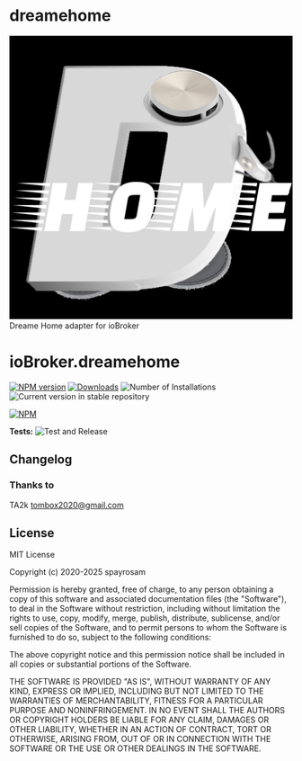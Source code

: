 # dreamehome
![Logo](admin/dreamehome.png)
Dreame Home adapter for ioBroker
# ioBroker.dreamehome
[![NPM version](https://img.shields.io/npm/v/iobroker.dreame.svg)](https://www.npmjs.com/package/iobroker.dreamehome)
[![Downloads](https://img.shields.io/npm/dm/iobroker.dreame.svg)](https://www.npmjs.com/package/iobroker.dreamehome)
![Number of Installations](https://iobroker.live/badges/dreamehome-installed.svg)
![Current version in stable repository](https://iobroker.live/badges/dreamehome-stable.svg)

[![NPM](https://nodei.co/npm/iobroker.dreame.png?downloads=true)](https://nodei.co/npm/iobroker.dreamehome/)

**Tests:** ![Test and Release](https://github.com/Spayrosam/ioBroker.dreamehome/workflows/Test%20and%20Release/badge.svg)

## Changelog

<!--
    Placeholder for the next version (at the beginning of the line):
    ### **WORK IN PROGRESS**
-->

### **Thanks to**
TA2k <tombox2020@gmail.com>

## License

MIT License

Copyright (c) 2020-2025 spayrosam

Permission is hereby granted, free of charge, to any person obtaining a copy
of this software and associated documentation files (the "Software"), to deal
in the Software without restriction, including without limitation the rights
to use, copy, modify, merge, publish, distribute, sublicense, and/or sell
copies of the Software, and to permit persons to whom the Software is
furnished to do so, subject to the following conditions:

The above copyright notice and this permission notice shall be included in all
copies or substantial portions of the Software.

THE SOFTWARE IS PROVIDED "AS IS", WITHOUT WARRANTY OF ANY KIND, EXPRESS OR
IMPLIED, INCLUDING BUT NOT LIMITED TO THE WARRANTIES OF MERCHANTABILITY,
FITNESS FOR A PARTICULAR PURPOSE AND NONINFRINGEMENT. IN NO EVENT SHALL THE
AUTHORS OR COPYRIGHT HOLDERS BE LIABLE FOR ANY CLAIM, DAMAGES OR OTHER
LIABILITY, WHETHER IN AN ACTION OF CONTRACT, TORT OR OTHERWISE, ARISING FROM,
OUT OF OR IN CONNECTION WITH THE SOFTWARE OR THE USE OR OTHER DEALINGS IN THE
SOFTWARE.
